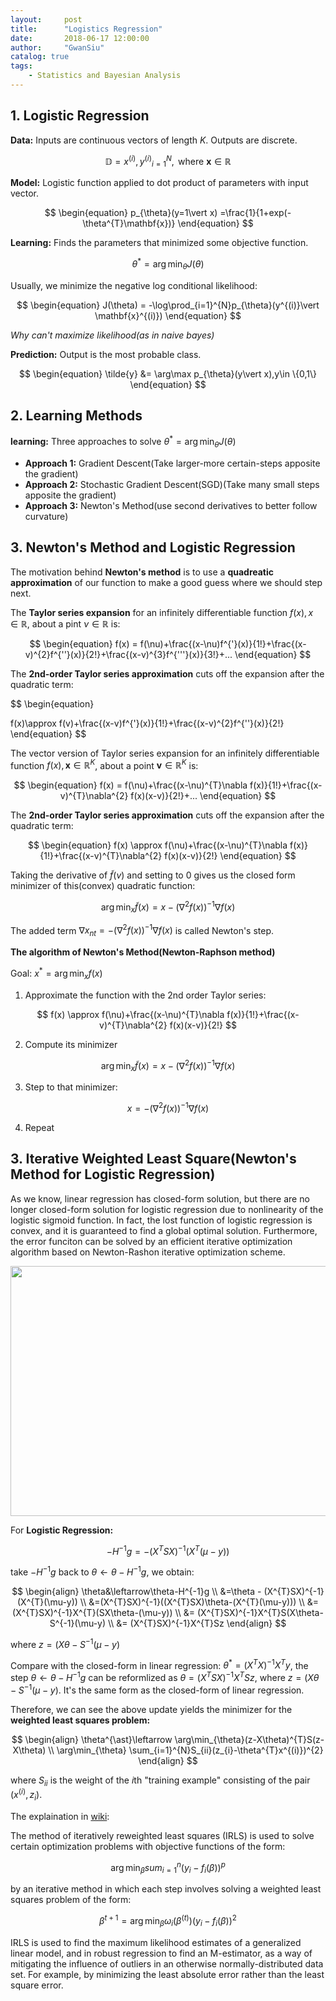 ```yaml
---
layout:     post
title:      "Logistics Regression"
date:       2018-06-17 12:00:00
author:     "GwanSiu"
catalog: true
tags:
    - Statistics and Bayesian Analysis
---
```


## 1. Logistic Regression

**Data:** Inputs are continuous vectors of length $K$. Outputs are discrete.

$$
\begin{equation}
\mathbb{D}={x^{(i)},y^{(i)}}_{i=1}^{N}, \text{ where } \mathbf{x}\in\mathbb{R}
\end{equation}
$$

**Model:** Logistic function applied to dot product of parameters with input vector.

$$
\begin{equation}
p_{\theta}(y=1\vert x) =\frac{1}{1+exp(-\theta^{T}\mathbf{x})}
\end{equation}
$$

**Learning:** Finds the parameters that minimized some objective function.

$$
\begin{equation}
\theta^{\ast}=\arg\min_{\theta}J(\theta)
\end{equation}
$$

Usually, we minimize the negative log conditional likelihood:

$$
\begin{equation}
J(\theta) = -\log\prod_{i=1}^{N}p_{\theta}(y^{(i)}\vert \mathbf{x}^{(i)})
\end{equation}
$$

*Why can't maximize likelihood(as in naive bayes)*


**Prediction:** Output is the most probable class.

$$
\begin{equation}
\tilde{y} &= \arg\max p_{\theta}(y\vert x),y\in \{0,1\}
\end{equation}
$$

## 2. Learning Methods

**learning:** Three approaches to solve $\theta^{\ast}=\arg\min_{\theta}J(\theta)$

- **Approach 1:** Gradient Descent(Take larger-more certain-steps apposite the gradient)
- **Approach 2:** Stochastic Gradient Descent(SGD)(Take many small steps apposite the gradient)
- **Approach 3:** Newton's Method(use second derivatives to better follow curvature)

## 3. Newton's Method and Logistic Regression

The motivation behind **Newton's method** is to use a **quadreatic approximation** of our function to make a good guess where we should step next.

The **Taylor series expansion** for an infinitely differentiable function $f(x),x\in\mathbb{R},$ about a pint $\nu\in\mathbb{R}$ is:

$$
\begin{equation}
f(x) = f(\nu)+\frac{(x-\nu)f^{'}(x)}{1!}+\frac{(x-v)^{2}f^{''}(x)}{2!}+\frac{(x-v)^{3}f^{'''}(x)}{3!}+...
\end{equation}
$$


The **2nd-order Taylor series approximation** cuts off the expansion after the quadratic term:

$$
\begin{equation}

f(x)\approx f(v)+\frac{(x-v)f^{'}(x)}{1!}+\frac{(x-v)^{2}f^{''}(x)}{2!}
\end{equation}
$$

The vector version of Taylor series expansion for an infinitely differentiable function $f(x),\mathbf{x}\in \mathbb{R}^{K}$, about a point $\mathbf{v}\in\mathbb{R}^{K}$ is:

$$
\begin{equation}
f(x) = f(\nu)+\frac{(x-\nu)^{T}\nabla f(x)}{1!}+\frac{(x-v)^{T}\nabla^{2} f(x)(x-v)}{2!}+...
\end{equation}
$$

The **2nd-order Taylor series approximation** cuts off the expansion after the quadratic term:

$$
\begin{equation}
f(x) \approx f(\nu)+\frac{(x-\nu)^{T}\nabla f(x)}{1!}+\frac{(x-v)^{T}\nabla^{2} f(x)(x-v)}{2!}
\end{equation}
$$

Taking the derivative of $\tilde{f}(v)$ and setting to 0 gives us the closed form minimizer of this(convex) quadratic function:

$$
\arg\min_{x}\tilde{f}(x)=x-(\nabla^{2}f(x))^{-1}\nabla f(x)
$$

The added term $\nabla x_{nt}=-(\nabla^{2}f(x))^{-1}\nabla f(x)$ is called Newton's step.

**The algorithm of Newton's Method(Newton-Raphson method)**

Goal: $x^{\ast}=\arg\min_{x}f(x)$

1. Approximate the function with the 2nd order Taylor series:

$$
f(x) \approx f(\nu)+\frac{(x-\nu)^{T}\nabla f(x)}{1!}+\frac{(x-v)^{T}\nabla^{2} f(x)(x-v)}{2!}
$$

2. Compute its minimizer

$$
\arg\min_{x}\tilde{f}(x)=x-(\nabla^{2}f(x))^{-1}\nabla f(x)
$$

3. Step to that minimizer:

$$x = -(\nabla^{2}f(x))^{-1}\nabla f(x)$$

4. Repeat

## 3. Iterative Weighted Least Square(Newton's Method for Logistic Regression)

As we know, linear regression has closed-form solution, but there are no longer closed-form solution for logistic regression due to nonlinearity of the logistic sigmoid function. In fact, the lost function of logistic regression is convex, and it is guaranteed to find a global optimal solution. Furthermore, the error funciton can be solved by an efficient iterative optimization algorithm based on Newton-Rashon iterative optimization scheme.

<img src="hhttps://raw.githubusercontent.com/Gwan-Siu/BlogCode/master/other/196E58C3-B424-4977-806C-DFE0E6E8905E.png" width = "600" height = "400"/>

For **Logistic Regression:**

$$
\begin{equation}
-H^{-1}g = -(X^{T}SX)^{-1}(X^{T}(\mu-y))
\end{equation}
$$

take $-H^{-1}g$ back to $\theta\leftarrow \theta - H^{-1}g$, we obtain:

$$
\begin{align}
\theta&\leftarrow\theta-H^{-1}g \\
&=\theta - (X^{T}SX)^{-1}(X^{T}(\mu-y)) \\
&=(X^{T}SX)^{-1}((X^{T}SX)\theta-(X^{T}(\mu-y))) \\
&= (X^{T}SX)^{-1}X^{T}(SX\theta-(\mu-y)) \\
&= (X^{T}SX)^{-1}X^{T}S(X\theta-S^{-1}(\mu-y) \\ 
&= (X^{T}SX)^{-1}X^{T}Sz
\end{align}
$$

where $z=(X\theta-S^{-1}(\mu-y)$

Compare with the closed-form in linear regression: $\theta^{\ast}=(X^{T}X)^{-1}X^{T}y$, the step $\theta\leftarrow \theta-H^{-1}g$ can be reformlized as $\theta=(X^{T}SX)^{-1}X^{T}Sz$, where $z=(X\theta-S^{-1}(\mu-y)$. It's the same form as the closed-form of linear regression.

Therefore, we can see the above update yields the minimizer for the **weighted least squares problem:**

$$
\begin{align}
\theta^{\ast}\leftarrow \arg\min_{\theta}(z-X\theta)^{T}S(z-X\theta) \\
\arg\min_{\theta} \sum_{i=1}^{N}S_{ii}(z_{i}-\theta^{T}x^{(i)})^{2}
\end{align}
$$

where $S_{ii}$ is the weight of the $i\text{th}$ "training example" consisting of the pair $(x^{(i)},z_{i})$.

The explaination in [wiki](https://en.wikipedia.org/wiki/Iteratively_reweighted_least_squares):

The method of iteratively reweighted least squares (IRLS) is used to solve certain optimization problems with objective functions of the form:

$$
\begin{equation}
\arg\min_{\beta}sum_{i=1}^{n}(y_{i}-f_{i}(\beta))^{p}
\end{equation}
$$

by an iterative method in which each step involves solving a weighted least squares problem of the form:

$$
\begin{equation}
\beta^{t+1} = \arg\min_{\beta}\omega_{i}(\beta^{(t)})(y_{i}-f_{i}(\beta))^{2}
\end{equation}
$$

IRLS is used to find the maximum likelihood estimates of a generalized linear model, and in robust regression to find an M-estimator, as a way of mitigating the influence of outliers in an otherwise normally-distributed data set. For example, by minimizing the least absolute error rather than the least square error.